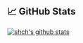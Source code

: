 ## &#x1f4c8; GitHub Stats

[![shch's github stats](https://github-readme-stats.vercel.app/api?username=zhangxiang0316&count_private=true&show_icons=true)](https://github.com/anuraghazra/github-readme-stats)
